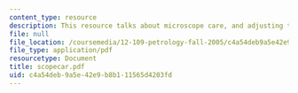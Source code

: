```yaml
---
content_type: resource
description: This resource talks about microscope care, and adjusting the microscope.
file: null
file_location: /coursemedia/12-109-petrology-fall-2005/c4a54deb9a5e42e9b8b111565d4203fd_scopecar.pdf
file_type: application/pdf
resourcetype: Document
title: scopecar.pdf
uid: c4a54deb-9a5e-42e9-b8b1-11565d4203fd
---
```

